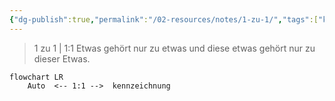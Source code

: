 ```yaml
---
{"dg-publish":true,"permalink":"/02-resources/notes/1-zu-1/","tags":["kardinatität"],"noteIcon":"","updated":"2024-06-08T00:31:36.161+02:00"}
---
```


> 1 zu 1 | 1:1
> Etwas gehört nur zu etwas und diese etwas gehört nur zu dieser Etwas.

```mermaid  
flowchart LR
    Auto  <-- 1:1 -->  kennzeichnung

```